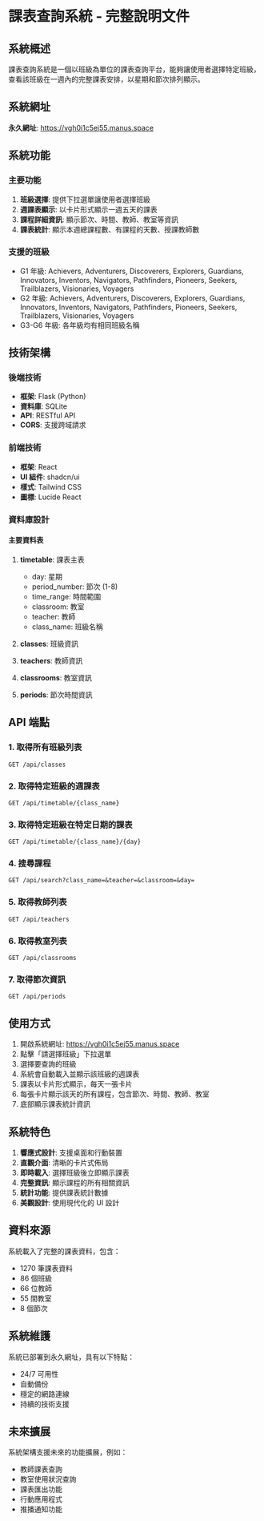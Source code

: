 # 課表查詢系統 - 完整說明文件

## 系統概述

課表查詢系統是一個以班級為單位的課表查詢平台，能夠讓使用者選擇特定班級，查看該班級在一週內的完整課表安排，以星期和節次排列顯示。

## 系統網址

**永久網址**: https://vgh0i1c5ej55.manus.space

## 系統功能

### 主要功能
1. **班級選擇**: 提供下拉選單讓使用者選擇班級
2. **週課表顯示**: 以卡片形式顯示一週五天的課表
3. **課程詳細資訊**: 顯示節次、時間、教師、教室等資訊
4. **課表統計**: 顯示本週總課程數、有課程的天數、授課教師數

### 支援的班級
- G1 年級: Achievers, Adventurers, Discoverers, Explorers, Guardians, Innovators, Inventors, Navigators, Pathfinders, Pioneers, Seekers, Trailblazers, Visionaries, Voyagers
- G2 年級: Achievers, Adventurers, Discoverers, Explorers, Guardians, Innovators, Inventors, Navigators, Pathfinders, Pioneers, Seekers, Trailblazers, Visionaries, Voyagers
- G3-G6 年級: 各年級均有相同班級名稱

## 技術架構

### 後端技術
- **框架**: Flask (Python)
- **資料庫**: SQLite
- **API**: RESTful API
- **CORS**: 支援跨域請求

### 前端技術
- **框架**: React
- **UI 組件**: shadcn/ui
- **樣式**: Tailwind CSS
- **圖標**: Lucide React

### 資料庫設計

#### 主要資料表
1. **timetable**: 課表主表
   - day: 星期
   - period_number: 節次 (1-8)
   - time_range: 時間範圍
   - classroom: 教室
   - teacher: 教師
   - class_name: 班級名稱

2. **classes**: 班級資訊
3. **teachers**: 教師資訊
4. **classrooms**: 教室資訊
5. **periods**: 節次時間資訊

## API 端點

### 1. 取得所有班級列表
```
GET /api/classes
```

### 2. 取得特定班級的週課表
```
GET /api/timetable/{class_name}
```

### 3. 取得特定班級在特定日期的課表
```
GET /api/timetable/{class_name}/{day}
```

### 4. 搜尋課程
```
GET /api/search?class_name=&teacher=&classroom=&day=
```

### 5. 取得教師列表
```
GET /api/teachers
```

### 6. 取得教室列表
```
GET /api/classrooms
```

### 7. 取得節次資訊
```
GET /api/periods
```

## 使用方式

1. 開啟系統網址: https://vgh0i1c5ej55.manus.space
2. 點擊「請選擇班級」下拉選單
3. 選擇要查詢的班級
4. 系統會自動載入並顯示該班級的週課表
5. 課表以卡片形式顯示，每天一張卡片
6. 每張卡片顯示該天的所有課程，包含節次、時間、教師、教室
7. 底部顯示課表統計資訊

## 系統特色

1. **響應式設計**: 支援桌面和行動裝置
2. **直觀介面**: 清晰的卡片式佈局
3. **即時載入**: 選擇班級後立即顯示課表
4. **完整資訊**: 顯示課程的所有相關資訊
5. **統計功能**: 提供課表統計數據
6. **美觀設計**: 使用現代化的 UI 設計

## 資料來源

系統載入了完整的課表資料，包含：
- 1270 筆課表資料
- 86 個班級
- 66 位教師
- 55 間教室
- 8 個節次

## 系統維護

系統已部署到永久網址，具有以下特點：
- 24/7 可用性
- 自動備份
- 穩定的網路連線
- 持續的技術支援

## 未來擴展

系統架構支援未來的功能擴展，例如：
- 教師課表查詢
- 教室使用狀況查詢
- 課表匯出功能
- 行動應用程式
- 推播通知功能

